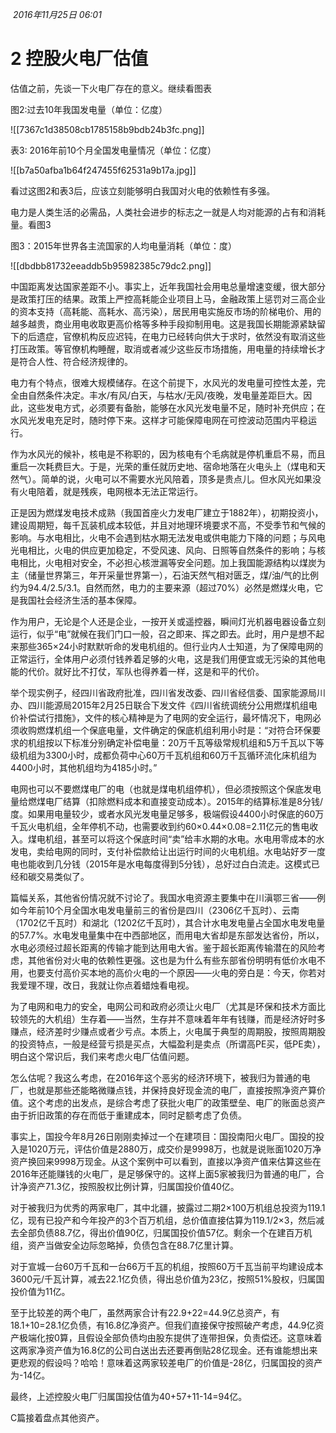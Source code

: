 
 _2016年11月25日 06:01_

# 2 控股火电厂估值

估值之前，先谈一下火电厂存在的意义。继续看图表

图2:过去10年我国发电量（单位：亿度）

![[7367c1d38508cb1785158b9bdb24b3fc.png]]

表3: 2016年前10个月全国发电量情况（单位：亿度）

![[b7a50afba1b64f247455f62531a9b17a.jpg]]


看过这图2和表3后，应该立刻能够明白我国对火电的依赖性有多强。

电力是人类生活的必需品，人类社会进步的标志之一就是人均对能源的占有和消耗量。看图3

图3：2015年世界各主流国家的人均电量消耗（单位：度）

![[dbdbb81732eeaddb5b95982385c79dc2.png]]

中国距离发达国家差距不小。事实上，近年我国社会用电总量增速变缓，很大部分是政策打压的结果。政策上严控高耗能企业项目上马，金融政策上惩罚对三高企业的资本支持（高耗能、高耗水、高污染），居民用电实施反市场的阶梯电价、用的越多越贵，商业用电收取更高价格等多种手段抑制用电。这是我国长期能源紧缺留下的后遗症，官僚机构反应迟钝，在电力已经转向供大于求时，依然没有取消这些打压政策。等官僚机构睡醒，取消或者减少这些反市场措施，用电量的持续增长才是符合人性、符合经济规律的。

电力有个特点，很难大规模储存。在这个前提下，水风光的发电量可控性太差，完全由自然条件决定。丰水/有风/白天，与枯水/无风/夜晚，发电量差距巨大。因此，这些发电方式，必须要有备胎，能够在水风光发电量不足，随时补充供应；在水风光发电充足时，随时停下来。这样才可能保障电网在可控波动范围内平稳运行。

作为水风光的候补，核电是不称职的，因为核电有个毛病就是停机重启不易，而且重启一次耗费巨大。于是，光荣的重任就历史地、宿命地落在火电头上（煤电和天然气）。简单的说，火电可以不需要水光风陪着，顶多是贵点儿。但水风光如果没有火电陪着，就是残疾，电网根本无法正常运行。

正是因为燃煤发电技术成熟（我国首座火力发电厂建立于1882年），初期投资小，建设周期短，每千瓦装机成本较低，并且对地理环境要求不高，不受季节和气候的影响。与水电相比，火电不会遇到枯水期无法发电或供电能力下降的问题；与风电光电相比，火电的供应更加稳定，不受风速、风向、日照等自然条件的影响；与核电相比，火电相对安全，不必担心核泄漏等安全问题。加上我国能源结构以煤炭为主（储量世界第三，年开采量世界第一），石油天然气相对匮乏，煤/油/气的比例约为94.4/2.5/3.1。自然而然，电力的主要来源（超过70%）必然是燃煤火电，它是我国社会经济生活的基本保障。

作为用户，无论是个人还是企业，一按开关或遥控器，瞬间灯光机器电器设备立刻运行，似乎“电”就候在我们门口一般，召之即来、挥之即去。此时，用户是想不起来那些365×24小时默默听命的发电机组的。但行业内人士知道，为了保障电网的正常运行，全体用户必须付钱养着足够的火电，这是我们用便宜或无污染的其他电能的代价。就好比不打仗，军队也得养着一样，这是和平的代价。

举个现实例子，经四川省政府批准，四川省发改委、四川省经信委、国家能源局川办、四川能源局2015年2月25日联合下发文件《四川省统调统分公用燃煤机组电价补偿试行措施》，文件的核心精神是为了电网的安全运行，最坏情况下，电网必须收购燃煤机组一个保底电量，文件确定的保底机组利用小时是：“对符合环保要求的机组按以下标准分别确定补偿电量：20万千瓦等级常规机组和5万千瓦以下等级机组为3300小时，成都负荷中心60万千瓦机组和60万千瓦循环流化床机组为4400小时，其他机组均为4185小时。”

电网也可以不要燃煤电厂的电（也就是煤电机组停机），但必须按照这个保底发电量给燃煤电厂结算（扣除燃料成本和直接变动成本）。2015年的结算标准是8分钱/度。如果用电量较少，或者水风光发电量足够多，极端假设4400小时保底的60万千瓦火电机组，全年停机不动，也需要收到约60×0.44×0.08=2.11亿元的售电收入。煤电机组，甚至可以将这个保底时间“卖”给丰水期的水电。水电用零成本的水发电，卖给电网的同时，支付补偿款给让出运行时间的火电机组。水电站好歹一度电也能收到几分钱（2015年是水电每度得到5分钱），总好过白白流走。这模式已经和碳交易类似了。

篇幅关系，其他省份情况就不讨论了。我国水电资源主要集中在川滇鄂三省——例如今年前10个月全国水电发电量前三的省份是四川（2306亿千瓦时）、云南（1702亿千瓦时）和湖北（1202亿千瓦时），其合计水电发电量占全国水电发电量的57.7%。水电发电量集中在中西部地区，而用电大省却是东部发达省份，所以，水电必须经过超长距离的传输才能到达用电大省。鉴于超长距离传输潜在的风险考虑，其他省份对火电的依赖性更强。这也是为什么有些东部省份明明有低价水电不用，也要支付高价买本地的高价火电的一个原因——火电的旁白是：今天，你若对我爱理不理，改日，我就让你点着蜡烛看电视。

为了电网和电力的安全，电网公司和政府必须让火电厂（尤其是环保和技术方面比较领先的大机组）生存着——当然，生存并不意味着年年有钱赚，而是经济好时多赚点，经济差时少赚点或者少亏点。本质上，火电属于典型的周期股，按照周期股的投资特点，一般是经营亏损是买点，大幅盈利是卖点（所谓高PE买，低PE卖），明白这个常识后，我们来考虑火电厂估值问题。

怎么估呢？我这么考虑，在2016年这个恶劣的经济环境下，被我归为普通的电厂，也就是那些还能略微赚点钱，并保持良好现金流的电厂，直接按照净资产算价值。这个考虑的出发点，是综合考虑了获批火电厂的政策壁垒、电厂的账面总资产由于折旧政策的存在而低于重建成本，同时足额考虑了负债。

事实上，国投今年8月26日刚刚卖掉过一个在建项目：国投南阳火电厂。国投的投入是1020万元，评估价值是2880万，成交价是9998万，也就是说账面1020万净资产换回来9998万现金。从这个案例中可以看到，直接以净资产值来估算这些在2016年还能赚钱的火电厂，是足够保守的。这样上面5家被我归为普通的电厂，合计净资产71.3亿，按照股权比例计算，归属国投价值40亿。

对于被我归为优秀的两家电厂，其中北疆，披露过二期2×100万机组总投资为119.1亿，现有已投产和今年投产的3个百万机组，总价值直接估算为119.1/2×3，然后减去全部负债88.7亿，得出价值90亿，归属国投价值57亿。剩余一个在建百万机组，资产当做安全边际忽略掉，负债包含在88.7亿里计算。

对于宣城一台60万千瓦和一台66万千瓦的机组，按照60万千瓦当前平均建设成本3600元/千瓦计算，减去22.1亿负债，得出总价值为23亿，按照51%股权，归属国投价值为11亿。

至于比较差的两个电厂，虽然两家合计有22.9+22=44.9亿总资产，有18.1+10=28.1亿负债，有16.8亿净资产。但我们直接保守按照破产考虑，44.9亿资产极端化按0算，且假设全部负债均由股东提供了连带担保，负责偿还。这意味着这两家净资产值为16.8亿的公司白送出去还要再倒贴28亿现金。还有谁能想出来更悲观的假设吗？哈哈！意味着这两家较差电厂的价值是-28亿，归属国投的资产为-14亿。

最终，上述控股火电厂归属国投估值为40+57+11-14=94亿。

C篇接着盘点其他资产。